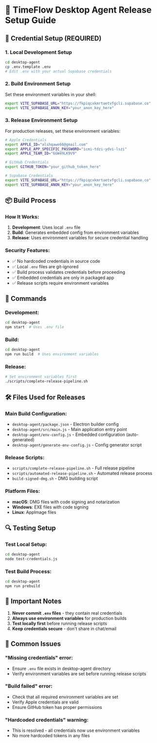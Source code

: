# 🚀 TimeFlow Desktop Agent Release Setup Guide

## 🔐 **Credential Setup** (REQUIRED)

### **1. Local Development Setup**
```bash
cd desktop-agent
cp .env.template .env
# Edit .env with your actual Supabase credentials
```

### **2. Build Environment Setup**
Set these environment variables in your shell:
```bash
export VITE_SUPABASE_URL="https://fkpiqcxkmrtaetvfgcli.supabase.co"
export VITE_SUPABASE_ANON_KEY="your_anon_key_here"
```

### **3. Release Environment Setup**
For production releases, set these environment variables:
```bash
# Apple Credentials
export APPLE_ID="alshqawe66@gmail.com"
export APPLE_APP_SPECIFIC_PASSWORD="icmi-tdzi-ydvi-lszi"
export APPLE_TEAM_ID="6GW49LK9V9"

# GitHub Credentials
export GITHUB_TOKEN="your_github_token_here"

# Supabase Credentials
export VITE_SUPABASE_URL="https://fkpiqcxkmrtaetvfgcli.supabase.co"
export VITE_SUPABASE_ANON_KEY="your_anon_key_here"
```

## 📦 **Build Process**

### **How It Works:**
1. **Development**: Uses local `.env` file
2. **Build**: Generates embedded config from environment variables
3. **Release**: Uses environment variables for secure credential handling

### **Security Features:**
- ✅ No hardcoded credentials in source code
- ✅ Local `.env` files are git-ignored
- ✅ Build process validates credentials before proceeding
- ✅ Embedded credentials are only in packaged app
- ✅ Release scripts require environment variables

## 🔧 **Commands**

### **Development:**
```bash
cd desktop-agent
npm start  # Uses .env file
```

### **Build:**
```bash
cd desktop-agent
npm run build  # Uses environment variables
```

### **Release:**
```bash
# Set environment variables first
./scripts/complete-release-pipeline.sh
```

## 🛠️ **Files Used for Releases**

### **Main Build Configuration:**
- `desktop-agent/package.json` - Electron builder config
- `desktop-agent/src/main.js` - Main application entry point
- `desktop-agent/env-config.js` - Embedded configuration (auto-generated)
- `desktop-agent/generate-env-config.js` - Config generator script

### **Release Scripts:**
- `scripts/complete-release-pipeline.sh` - Full release pipeline
- `scripts/automated-release-pipeline.sh` - Automated release process
- `build-signed-dmg.sh` - DMG building script

### **Platform Files:**
- **macOS**: DMG files with code signing and notarization
- **Windows**: EXE files with code signing
- **Linux**: AppImage files

## 🔍 **Testing Setup**

### **Test Local Setup:**
```bash
cd desktop-agent
node test-credentials.js
```

### **Test Build Process:**
```bash
cd desktop-agent
npm run prebuild
```

## 🚨 **Important Notes**

1. **Never commit `.env` files** - they contain real credentials
2. **Always use environment variables** for production builds
3. **Test locally first** before running release scripts
4. **Keep credentials secure** - don't share in chat/email

## 🎯 **Common Issues**

### **"Missing credentials" error:**
- Ensure `.env` file exists in desktop-agent directory
- Verify environment variables are set before running release scripts

### **"Build failed" error:**
- Check that all required environment variables are set
- Verify Apple credentials are valid
- Ensure GitHub token has proper permissions

### **"Hardcoded credentials" warning:**
- This is resolved - all credentials now use environment variables
- No more hardcoded tokens in any files 